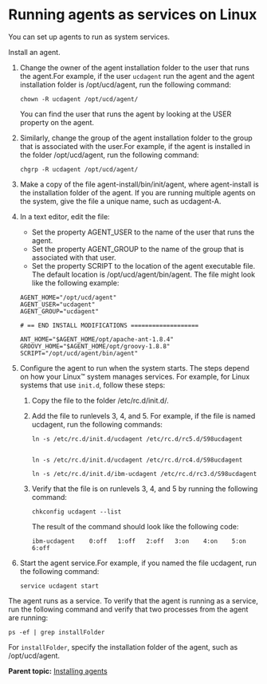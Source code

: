# Running agents as services on Linux

You can set up agents to run as system services.

Install an agent.

1.  Change the owner of the agent installation folder to the user that runs the agent.For example, if the user `ucdagent` run the agent and the agent installation folder is /opt/ucd/agent, run the following command:

    ```
    chown -R ucdagent /opt/ucd/agent/
    ```

    You can find the user that runs the agent by looking at the USER property on the agent.

2.  Similarly, change the group of the agent installation folder to the group that is associated with the user.For example, if the agent is installed in the folder /opt/ucd/agent, run the following command:

    ```
    chgrp -R ucdagent /opt/ucd/agent/
    ```

3.   Make a copy of the file agent-install/bin/init/agent, where agent-install is the installation folder of the agent. If you are running multiple agents on the system, give the file a unique name, such as ucdagent-A.
4.  In a text editor, edit the file:

    -   Set the property AGENT\_USER to the name of the user that runs the agent.
    -   Set the property AGENT\_GROUP to the name of the group that is associated with that user.
    -   Set the property SCRIPT to the location of the agent executable file. The default location is /opt/ucd/agent/bin/agent.
    The file might look like the following example:

    ```
    AGENT_HOME="/opt/ucd/agent"
    AGENT_USER="ucdagent"
    AGENT_GROUP="ucdagent"
    
    # == END INSTALL MODIFICATIONS ===================
    
    ANT_HOME="$AGENT_HOME/opt/apache-ant-1.8.4"
    GROOVY_HOME="$AGENT_HOME/opt/groovy-1.8.8"
    SCRIPT="/opt/ucd/agent/bin/agent"
    ```

5.  Configure the agent to run when the system starts. The steps depend on how your Linux™ system manages services. For example, for Linux systems that use `init.d`, follow these steps:
    1.  Copy the file to the folder /etc/rc.d/init.d/.
    2.  Add the file to runlevels 3, 4, and 5. For example, if the file is named ucdagent, run the following commands:

        ```
        ln -s /etc/rc.d/init.d/ucdagent /etc/rc.d/rc5.d/S98ucdagent
        
        
        ```

        ```
        ln -s /etc/rc.d/init.d/ucdagent /etc/rc.d/rc4.d/S98ucdagent
        ```

        ```
        ln -s /etc/rc.d/init.d/ibm-ucdagent /etc/rc.d/rc3.d/S98ucdagent
        ```

    3.  Verify that the file is on runlevels 3, 4, and 5 by running the following command:

        ```
        chkconfig ucdagent --list
        ```

        The result of the command should look like the following code:

        ```
        ibm-ucdagent    0:off   1:off   2:off   3:on    4:on    5:on    6:off
        ```

6.  Start the agent service.For example, if you named the file ucdagent, run the following command:

    ```
    service ucdagent start
    ```


The agent runs as a service. To verify that the agent is running as a service, run the following command and verify that two processes from the agent are running:

```
ps -ef | grep installFolder
```

For `installFolder`, specify the installation folder of the agent, such as /opt/ucd/agent.

**Parent topic:** [Installing agents](../../com.udeploy.install.doc/topics/agent_install_ov.md)

